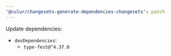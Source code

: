 ```yaml
---
'@culur/changesets-generate-dependencies-changesets': patch
---
```


Update dependencies:

- `devDependencies`:
  - `type-fest@^4.37.0`
